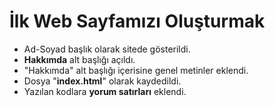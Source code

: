 # İlk Web Sayfamızı Oluşturmak
- Ad-Soyad başlık olarak sitede gösterildi.
- **Hakkımda** alt başlığı açıldı.
- "Hakkımda" alt başlığı içerisine genel metinler eklendi.
- Dosya "**index.html**" olarak kaydedildi.
- Yazılan kodlara **yorum satırları** eklendi.